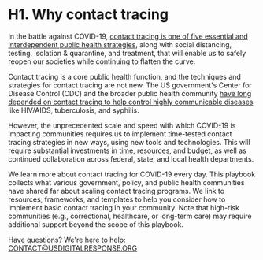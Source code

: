 # H1. Why contact tracing

In the battle against COVID-19, [contact tracing is one of five essential and interdependent public health strategies][1], along with social distancing, testing, isolation & quarantine, and treatment, that will enable us to safely reopen our societies while continuing to flatten the curve.

   [1]: https://www.newyorker.com/science/medical-dispatch/its-not-too-late-to-go-on-offense-against-the-coronavirus

Contact tracing is a core public health function, and the techniques and strategies for contact tracing are not new. The US government's Center for Disease Control (CDC) and the broader public health community [have long depended on contact tracing to][2][ help control highly communicable diseases][2] like HIV/AIDS, tuberculosis, and syphilis. 

   [2]: https://www.cdc.gov/eis/field-epi-manual/index.html

However, the unprecedented scale and speed with which COVID-19 is impacting communities requires us to implement time-tested contact tracing strategies in new ways, using new tools and technologies. This will require substantial investments in time, resources, and budget, as well as continued collaboration across federal, state, and local health departments.

We learn more about contact tracing for COVID-19 every day. This playbook collects what various government, policy, and public health communities have shared far about scaling contact tracing programs. We link to resources, frameworks, and templates to help you consider how to implement basic contact tracing in your community. Note that high-risk communities (e.g., correctional, healthcare, or long-term care) may require additional support beyond the scope of this playbook.

Have questions? We're here to help: [CONTACT@USDIGITALRESPONSE.ORG][3]

   [3]: mailto:CONTACT@USDIGITALRESPONSE.ORG
